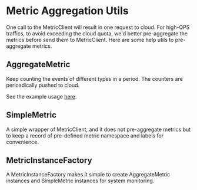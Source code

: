 # Metric Aggregation Utils

One call to the MetricClient will result in one request to cloud. For high-QPS traffics, to avoid
exceeding the cloud quota, we'd better pre-aggregate the metrics before send them to MetricClient.
Here are some help utils to pre-aggregate metrics.

## AggregateMetric

Keep counting the events of different types in a period. The counters are perioadically pushed to
cloud.

See the example usage [here](/cc/core/http2_server/src/http2_server.cc).

## SimpleMetric

A simple wrapper of MetricClient, and it does not pre-aggregate metrics but to keep a record of
pre-defined metric namespace and labels for convenience.

## MetricInstanceFactory

A MetricInstanceFactory makes it simple to create AggregateMetric instances and SimpleMetric
instances for system monitoring.
